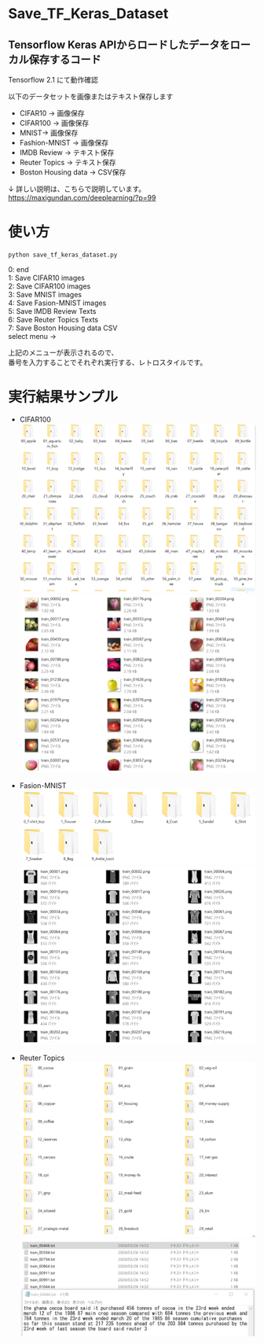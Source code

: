 # Save_TF_Keras_Dataset
## Tensorflow Keras APIからロードしたデータをローカル保存するコード 
Tensorflow 2.1 にて動作確認  

以下のデータセットを画像またはテキスト保存します  
* CIFAR10 -> 画像保存
* CIFAR100 -> 画像保存
* MNIST-> 画像保存
* Fashion-MNIST -> 画像保存
* IMDB Review -> テキスト保存
* Reuter Topics -> テキスト保存
* Boston Housing data -> CSV保存

↓ 詳しい説明は、こちらで説明しています。  
https://maxigundan.com/deeplearning/?p=99


# 使い方
`python save_tf_keras_dataset.py`

0: end  
1: Save CIFAR10 images  
2: Save CIFAR100 images  
3: Save MNIST images  
4: Save Fasion-MNIST images  
5: Save IMDB Review Texts  
6: Save Reuter Topics Texts  
7: Save Boston Housing data CSV  
select menu ->  

上記のメニューが表示されるので、  
番号を入力することでそれぞれ実行する、レトロスタイルです。


# 実行結果サンプル

* CIFAR100  
![cifar100](screenshot/ss_cifar100.png)  
![cifar100](screenshot/ss_cifar100_apple.png)  

* Fasion-MNIST  
![Fasion-MNIST](screenshot/ss_fmnist.png)  
![Fasion-MNIST](screenshot/ss_fmnist_tshirt.png)  

* Reuter Topics  
![Reuter](screenshot/ss_reuter.png)  
![Reuter](screenshot/ss_reuter_cocoa.png)  

